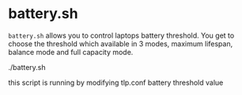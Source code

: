 # battery.sh

`battery.sh` allows you to control laptops battery threshold. You get to 
choose the threshold which available in 3 modes, maximum lifespan, balance 
mode and full capacity mode.

./battery.sh

this script is running by modifying tlp.conf battery threshold value 

